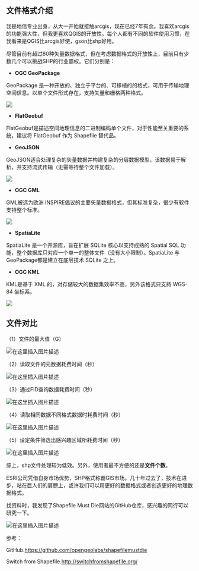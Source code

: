 ## 文件格式介绍

我是地信专业出身，从大一开始就接触arcgis，现在已经7年有余。我喜欢arcgis的功能强大性，但我更喜欢QGIS的开放性。每个人都有不同的软件使用习惯，在我看来是QGIS比arcgis好使，gson比shp好用。

尽管目前有超过80种矢量数据格式，但在考虑数据格式的开放性上，目前只有少数几个可以挑战SHP的行业霸权。它们分别是：

- **OGC GeoPackage**

GeoPackage 是一种开放的、独立于平台的、可移植的的格式，可用于传输地理空间信息。以单个文件形式存在，支持矢量和栅格两种格式。

![](https://i.bmp.ovh/imgs/2022/02/e63a962f748985b7.png)

- **FlatGeobuf**

FlatGeobuf是描述空间地理信息的二进制编码单个文件，对于性能至关重要的系统，建议将 FlatGeobuf 作为 Shapefile 替代品。



- **GeoJSON**

GeoJSON适合处理复杂的矢量数据并构建复杂的分层数据模型，该数据易于解析，并支持流式传输（无需等待整个文件加载）。

![](https://i.bmp.ovh/imgs/2022/02/b3d56586dc84eeb3.png)

- **OGC GML**

GML被选为欧洲 INSPIRE倡议的主要矢量数据格式，但其标准复杂，很少有软件支持整个标准。

![](https://i.bmp.ovh/imgs/2022/02/130483d4610ce12f.png)

- **SpatiaLite**

SpatiaLite 是一个开源库，旨在扩展 SQLite 核心以支持成熟的 Spatial SQL 功能，整个数据库只对应一个单一的整体文件（没有大小限制）。SpatiaLite 与GeoPackage都是建立在底层技术 SQLite 之上。



- **OGC KML**

KML是基于 XML 的，对存储较大的数据集效率不高，另外该格式只支持 WGS-84 坐标系。

![](https://i.bmp.ovh/imgs/2022/02/60a15f7c7bdae5d7.png)

## 文件对比

（1）文件的最大值（G）

![在这里插入图片描述](https://img-blog.csdnimg.cn/9587133368d943cbb0747499af066d87.png?x-oss-process=image/watermark,type_d3F5LXplbmhlaQ,shadow_50,text_Q1NETiBA6ZSQ5aSa5a6d55qE5Zyw55CG56m66Ze0,size_20,color_FFFFFF,t_70,g_se,x_16)

（2）读取文件的元数据耗费时间（秒）

![在这里插入图片描述](https://img-blog.csdnimg.cn/9cf170f432ad41e083ddf4f40a39c529.png?x-oss-process=image/watermark,type_d3F5LXplbmhlaQ,shadow_50,text_Q1NETiBA6ZSQ5aSa5a6d55qE5Zyw55CG56m66Ze0,size_20,color_FFFFFF,t_70,g_se,x_16)

（3）通过FID查询数据耗费时间（秒）

![在这里插入图片描述](https://img-blog.csdnimg.cn/35875f3f15ad451eb33067169956f23d.png?x-oss-process=image/watermark,type_d3F5LXplbmhlaQ,shadow_50,text_Q1NETiBA6ZSQ5aSa5a6d55qE5Zyw55CG56m66Ze0,size_20,color_FFFFFF,t_70,g_se,x_16)

（4）读取相同数据不同格式数据时耗费时间（秒）

![在这里插入图片描述](https://img-blog.csdnimg.cn/361f7a9b323c439589e61e431e12fdf2.png?x-oss-process=image/watermark,type_d3F5LXplbmhlaQ,shadow_50,text_Q1NETiBA6ZSQ5aSa5a6d55qE5Zyw55CG56m66Ze0,size_20,color_FFFFFF,t_70,g_se,x_16)

（5）设定条件筛选出感兴趣区域所耗费时间（秒）

![在这里插入图片描述](https://img-blog.csdnimg.cn/8585ca00a4d742f6a9d807754009ae62.png?x-oss-process=image/watermark,type_d3F5LXplbmhlaQ,shadow_50,text_Q1NETiBA6ZSQ5aSa5a6d55qE5Zyw55CG56m66Ze0,size_20,color_FFFFFF,t_70,g_se,x_16)

综上，shp文件处理较为低效。另外，使用者最不方便的还是**文件个数**。

ESRI公司凭借自身市场优势，SHP格式称霸GIS市场。几十年过去了，技术在进步，站在巨人们的肩膀上，或许我们可以用更好的数据格式或者创造更好的地理数据格式。

找资料时，我发现了Shapefile Must Die网站的GitHub仓库，感兴趣的同行可以研究一下。

![在这里插入图片描述](https://img-blog.csdnimg.cn/c5880af30fef46b4b9832d83e9a7c331.png?x-oss-process=image/watermark,type_d3F5LXplbmhlaQ,shadow_50,text_Q1NETiBA6ZSQ5aSa5a6d55qE5Zyw55CG56m66Ze0,size_20,color_FFFFFF,t_70,g_se,x_16)

参考：

GitHub.https://github.com/opengeolabs/shapefilemustdie

Switch from Shapefile.http://switchfromshapefile.org/
